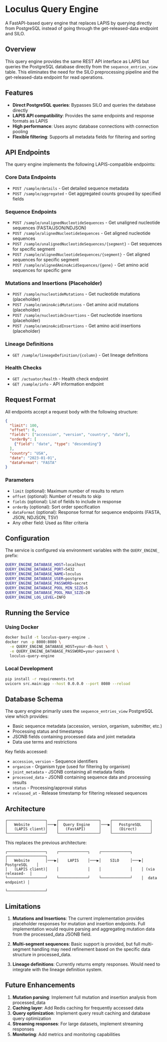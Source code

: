 # Loculus Query Engine

A FastAPI-based query engine that replaces LAPIS by querying directly from PostgreSQL instead of going through the get-released-data endpoint and SILO.

## Overview

This query engine provides the same REST API interface as LAPIS but queries the PostgreSQL database directly from the `sequence_entries_view` table. This eliminates the need for the SILO preprocessing pipeline and the get-released-data endpoint for read operations.

## Features

- **Direct PostgreSQL queries**: Bypasses SILO and queries the database directly
- **LAPIS API compatibility**: Provides the same endpoints and response formats as LAPIS
- **High performance**: Uses async database connections with connection pooling
- **Flexible filtering**: Supports all metadata fields for filtering and sorting

## API Endpoints

The query engine implements the following LAPIS-compatible endpoints:

### Core Data Endpoints
- `POST /sample/details` - Get detailed sequence metadata
- `POST /sample/aggregated` - Get aggregated counts grouped by specified fields

### Sequence Endpoints
- `POST /sample/unalignedNucleotideSequences` - Get unaligned nucleotide sequences (FASTA/JSON/NDJSON)
- `POST /sample/alignedNucleotideSequences` - Get aligned nucleotide sequences
- `POST /sample/unalignedNucleotideSequences/{segment}` - Get sequences for specific segment
- `POST /sample/alignedNucleotideSequences/{segment}` - Get aligned sequences for specific segment
- `POST /sample/alignedAminoAcidSequences/{gene}` - Get amino acid sequences for specific gene

### Mutations and Insertions (Placeholder)
- `POST /sample/nucleotideMutations` - Get nucleotide mutations (placeholder)
- `POST /sample/aminoAcidMutations` - Get amino acid mutations (placeholder)
- `POST /sample/nucleotideInsertions` - Get nucleotide insertions (placeholder)
- `POST /sample/aminoAcidInsertions` - Get amino acid insertions (placeholder)

### Lineage Definitions
- `GET /sample/lineageDefinition/{column}` - Get lineage definitions

### Health Checks
- `GET /actuator/health` - Health check endpoint
- `GET /sample/info` - API information endpoint

## Request Format

All endpoints accept a request body with the following structure:

```json
{
  "limit": 100,
  "offset": 0,
  "fields": ["accession", "version", "country", "date"],
  "orderBy": [
    {"field": "date", "type": "descending"}
  ],
  "country": "USA",
  "date": "2023-01-01",
  "dataFormat": "FASTA"
}
```

### Parameters
- `limit` (optional): Maximum number of results to return
- `offset` (optional): Number of results to skip
- `fields` (optional): List of fields to include in response
- `orderBy` (optional): Sort order specification
- `dataFormat` (optional): Response format for sequence endpoints (FASTA, JSON, NDJSON, TSV)
- Any other field: Used as filter criteria

## Configuration

The service is configured via environment variables with the `QUERY_ENGINE_` prefix:

```bash
QUERY_ENGINE_DATABASE_HOST=localhost
QUERY_ENGINE_DATABASE_PORT=5432
QUERY_ENGINE_DATABASE_NAME=loculus
QUERY_ENGINE_DATABASE_USER=postgres
QUERY_ENGINE_DATABASE_PASSWORD=secret
QUERY_ENGINE_DATABASE_POOL_MIN_SIZE=5
QUERY_ENGINE_DATABASE_POOL_MAX_SIZE=20
QUERY_ENGINE_LOG_LEVEL=INFO
```

## Running the Service

### Using Docker

```bash
docker build -t loculus-query-engine .
docker run -p 8080:8080 \
  -e QUERY_ENGINE_DATABASE_HOST=your-db-host \
  -e QUERY_ENGINE_DATABASE_PASSWORD=your-password \
  loculus-query-engine
```

### Local Development

```bash
pip install -r requirements.txt
uvicorn src.main:app --host 0.0.0.0 --port 8080 --reload
```

## Database Schema

The query engine primarily uses the `sequence_entries_view` PostgreSQL view which provides:

- Basic sequence metadata (accession, version, organism, submitter, etc.)
- Processing status and timestamps
- JSONB fields containing processed data and joint metadata
- Data use terms and restrictions

Key fields accessed:
- `accession`, `version` - Sequence identifiers
- `organism` - Organism type (used for filtering by organism)
- `joint_metadata` - JSONB containing all metadata fields
- `processed_data` - JSONB containing sequence data and processing results
- `status` - Processing/approval status
- `released_at` - Release timestamp for filtering released sequences

## Architecture

```
┌─────────────────┐    ┌──────────────────┐    ┌─────────────────┐
│   Website       │───▶│  Query Engine    │───▶│   PostgreSQL    │
│   (LAPIS client)│    │   (FastAPI)      │    │   (Direct)      │
└─────────────────┘    └──────────────────┘    └─────────────────┘
```

This replaces the previous architecture:
```
┌─────────────────┐    ┌─────────────┐    ┌─────────────┐    ┌─────────────────┐
│   Website       │───▶│    LAPIS    │───▶│    SILO     │───▶│   PostgreSQL    │
│   (LAPIS client)│    │             │    │             │    │ (via released-  │
└─────────────────┘    └─────────────┘    └─────────────┘    │  data endpoint) │
                                                             └─────────────────┘
```

## Limitations

1. **Mutations and Insertions**: The current implementation provides placeholder responses for mutation and insertion endpoints. Full implementation would require parsing and aggregating mutation data from the processed_data JSONB field.

2. **Multi-segment sequences**: Basic support is provided, but full multi-segment handling may need refinement based on the specific data structure in processed_data.

3. **Lineage definitions**: Currently returns empty responses. Would need to integrate with the lineage definition system.

## Future Enhancements

1. **Mutation parsing**: Implement full mutation and insertion analysis from processed_data
2. **Caching layer**: Add Redis caching for frequently accessed data
3. **Query optimization**: Implement query result caching and database query optimization
4. **Streaming responses**: For large datasets, implement streaming responses
5. **Monitoring**: Add metrics and monitoring capabilities